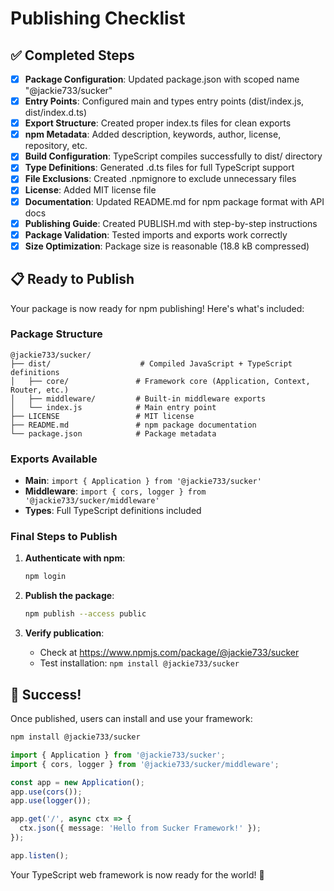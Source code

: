 # Publishing Checklist

## ✅ Completed Steps

- [x] **Package Configuration**: Updated package.json with scoped name "@jackie733/sucker"
- [x] **Entry Points**: Configured main and types entry points (dist/index.js, dist/index.d.ts)
- [x] **Export Structure**: Created proper index.ts files for clean exports
- [x] **npm Metadata**: Added description, keywords, author, license, repository, etc.
- [x] **Build Configuration**: TypeScript compiles successfully to dist/ directory
- [x] **Type Definitions**: Generated .d.ts files for full TypeScript support
- [x] **File Exclusions**: Created .npmignore to exclude unnecessary files
- [x] **License**: Added MIT license file
- [x] **Documentation**: Updated README.md for npm package format with API docs
- [x] **Publishing Guide**: Created PUBLISH.md with step-by-step instructions
- [x] **Package Validation**: Tested imports and exports work correctly
- [x] **Size Optimization**: Package size is reasonable (18.8 kB compressed)

## 📋 Ready to Publish

Your package is now ready for npm publishing! Here's what's included:

### Package Structure

```
@jackie733/sucker/
├── dist/                    # Compiled JavaScript + TypeScript definitions
│   ├── core/               # Framework core (Application, Context, Router, etc.)
│   ├── middleware/         # Built-in middleware exports
│   └── index.js            # Main entry point
├── LICENSE                 # MIT license
├── README.md               # npm package documentation
└── package.json            # Package metadata
```

### Exports Available

- **Main**: `import { Application } from '@jackie733/sucker'`
- **Middleware**: `import { cors, logger } from '@jackie733/sucker/middleware'`
- **Types**: Full TypeScript definitions included

### Final Steps to Publish

1. **Authenticate with npm**:

   ```bash
   npm login
   ```

2. **Publish the package**:

   ```bash
   npm publish --access public
   ```

3. **Verify publication**:
   - Check at https://www.npmjs.com/package/@jackie733/sucker
   - Test installation: `npm install @jackie733/sucker`

## 🎉 Success!

Once published, users can install and use your framework:

```bash
npm install @jackie733/sucker
```

```typescript
import { Application } from '@jackie733/sucker';
import { cors, logger } from '@jackie733/sucker/middleware';

const app = new Application();
app.use(cors());
app.use(logger());

app.get('/', async ctx => {
  ctx.json({ message: 'Hello from Sucker Framework!' });
});

app.listen();
```

Your TypeScript web framework is now ready for the world! 🚀
